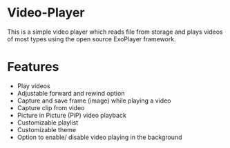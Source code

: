 # Video-Player
This is a simple video player which reads file from storage and plays videos of most types using the open source ExoPlayer framework.
 
# Features
- Play videos
- Adjustable forward and rewind option
- Capture and save frame (image) while playing a video
- Capture clip from video
- Picture in Picture (PiP) video playback
- Customizable playlist
- Customizable theme
- Option to enable/ disable video playing in the background
